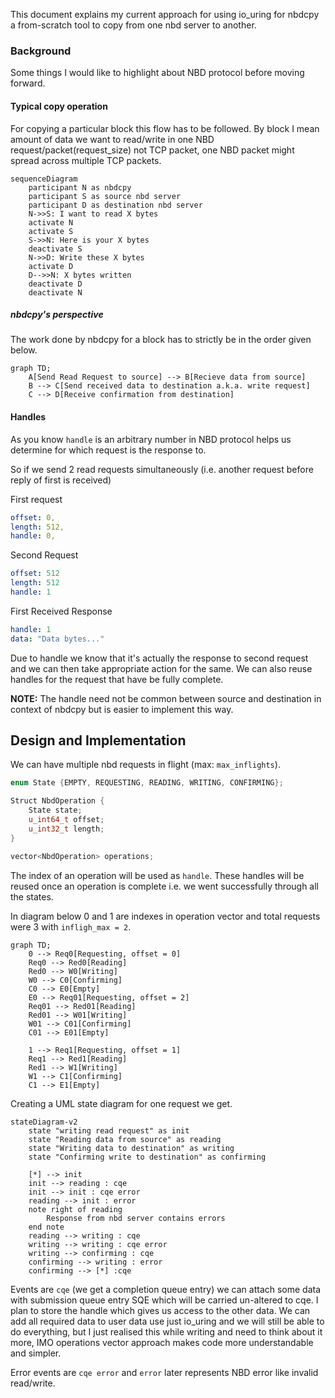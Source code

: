 This document explains my current approach for using io_uring for nbdcpy a from-scratch tool to copy from one nbd server to another.

### Background

Some things I would like to highlight about NBD protocol before moving forward.

#### Typical copy operation

For copying a particular block this flow has to be followed.
By block I mean amount of data we want to read/write in one NBD request/packet(request_size) not TCP packet, one NBD packet might spread across multiple TCP packets.

```mermaid
sequenceDiagram
	participant N as nbdcpy
	participant S as source nbd server
	participant D as destination nbd server
	N->>S: I want to read X bytes
	activate N
	activate S
	S->>N: Here is your X bytes
	deactivate S
	N->>D: Write these X bytes
	activate D
	D-->>N: X bytes written
	deactivate D
	deactivate N
```

##### nbdcpy's perspective

The work done by nbdcpy for a block has to strictly be in the order given below.

```mermaid
graph TD;
	A[Send Read Request to source] --> B[Recieve data from source]
	B --> C[Send received data to destination a.k.a. write request]
	C --> D[Receive confirmation from destination]
```

#### Handles

As you know `handle` is an arbitrary number in NBD protocol helps us determine for which request is the response to.

So if we send 2 read requests simultaneously (i.e. another request before reply of first is received)

First request

```yaml
offset: 0,
length: 512,
handle: 0,
```

Second Request

```yaml
offset: 512
length: 512
handle: 1
```

First Received Response

```yaml
handle: 1
data: "Data bytes..."
```

Due to handle we know that it's actually the response to second request and we can then take appropriate action for the same. We can also reuse handles for the request that have be fully complete.

**NOTE:** The handle need not be common between source and destination in context of nbdcpy but is easier to implement this way.

## Design and Implementation

We can have multiple nbd requests in flight (max: `max_inflights`).

```cpp
enum State {EMPTY, REQUESTING, READING, WRITING, CONFIRMING};

Struct NbdOperation {
	State state;
	u_int64_t offset;
	u_int32_t length;
}

vector<NbdOperation> operations;
```

The index of an operation will be used as `handle`. These handles will be reused once an operation is complete i.e. we went successfully through all the states.

In diagram below 0 and 1 are indexes in operation vector and total requests were 3 with  `infligh_max = 2`.

```mermaid
graph TD;
	0 --> Req0[Requesting, offset = 0]
	Req0 --> Red0[Reading]
	Red0 --> W0[Writing]
	W0 --> C0[Confirming]
	C0 --> E0[Empty]
	E0 --> Req01[Requesting, offset = 2]
	Req01 --> Red01[Reading]
	Red01 --> W01[Writing]
	W01 --> C01[Confirming]
	C01 --> E01[Empty]

	1 --> Req1[Requesting, offset = 1]
	Req1 --> Red1[Reading]
	Red1 --> W1[Writing]
	W1 --> C1[Confirming]
	C1 --> E1[Empty]
```

Creating a UML state diagram for one request we get.

```mermaid
stateDiagram-v2
	state "writing read request" as init
	state "Reading data from source" as reading
	state "Writing data to destination" as writing
	state "Confirming write to destination" as confirming

	[*] --> init
	init --> reading : cqe
	init --> init : cqe error
	reading --> init : error
	note right of reading
		Response from nbd server contains errors
	end note
	reading --> writing : cqe
	writing --> writing : cqe error
	writing --> confirming : cqe
	confirming --> writing : error
	confirming --> [*] :cqe
```

Events are `cqe` (we get a completion queue entry) we can attach some data with submission queue entry SQE which will be carried un-altered to cqe. I plan to store the handle which gives us access to the other data. We can add all required data to user data use just io_uring and we will still be able to do everything, but I just realised this while writing and need to think about it more, IMO operations vector approach makes code more understandable and simpler.

Error events are `cqe error` and `error` later represents NBD error like invalid read/write.
